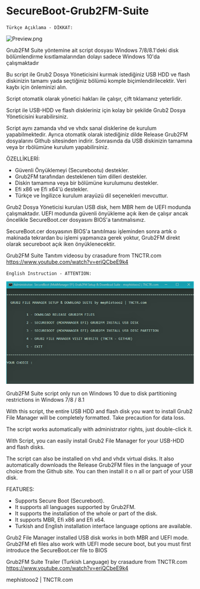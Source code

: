 # SecureBoot-Grub2FM-Suite


	Türkçe Açıklama - DİKKAT:

![Preview.png](https://raw.githubusercontent.com/Abdullah-Erturk/SecureBoot-Grub2FM-Suite/master/%C3%96nizleme.png?token=ANCTFG56KLC6UOG6BBLHZGC6Z6K4O)

Grub2FM Suite yöntemine ait script dosyası Windows 7/8/8.1'deki disk bölümlendirme kısıtlamalarından dolayı sadece Windows 10'da çalışmaktadır

Bu script ile Grub2 Dosya Yöneticisini kurmak istediğiniz USB HDD ve flash diskinizin tamamı 
yada seçtiğiniz bölümü komple biçimlendirilecektir. 
Veri kaybı için önleminizi alın.

Script otomatik olarak yönetici hakları ile çalışır, çift tıklamanız yeterlidir.

Script ile USB-HDD ve flash diskleriniz için kolay bir şekilde Grub2 Dosya Yöneticisini kurabilirsiniz.

Script aynı zamanda vhd ve vhdx sanal disklerine de kurulum yapabilmektedir. Ayrıca otomatik olarak istediğiniz dilde
Release Grub2FM dosyalarını Github sitesinden indirir. Sonrasında da USB diskinizin tamamına veya br rbölümüne kurulum yapabilirsiniz.

ÖZELLİKLERİ:
- Güvenli Önyüklemeyi (Securebootu) destekler.
- Grub2FM tarafından desteklenen tüm dilleri destekler.
- Diskin tamamına veya bir bölümüne kurulumunu destekler.
- Efi x86 ve Efi x64'ü destekler.
- Türkçe ve İngilizce kurulum arayüzü dil seçenekleri mevcuttur.

Grub2 Dosya Yöneticisi kurulan USB disk, hem MBR hem de UEFI modunda çalışmaktadır. UEFI modunda güvenli önyükleme açık iken de 
çalışır ancak öncelikle SecureBoot.cer dosyasını BIOS'a tanıtmalısınız.

SecureBoot.cer dosyasının BIOS'a tanıtılması işleminden sonra artık o makinada tekrardan bu işlemi yapmanıza 
gerek yoktur, Grub2FM direkt olarak secureboot açık iken önyüklenecektir.

Grub2FM Suite Tanıtım videosu by crasadure from TNCTR.com
https://www.youtube.com/watch?v=eriQCbeE9k4

	English Instruction - ATTENTION:
	
![Preview.png](https://raw.githubusercontent.com/Abdullah-Erturk/SecureBoot-Grub2FM-Suite/master/Preview.png?token=ANCTFG7PTTK74GZXCBOARQK6Z6KWK)
	
Grub2FM Suite script only run on Windows 10 due to disk partitioning restrictions in Windows 7/8 / 8.1

With this script, the entire USB HDD and flash disk you want to install Grub2 File Manager will be completely formatted.
Take precaution for data loss.

The script works automatically with administrator rights, just double-click it.

With Script, you can easily install Grub2 File Manager for your USB-HDD and flash disks.

The script can also be installed on vhd and vhdx virtual disks. It also automatically downloads the 
Release Grub2FM files in the language of your choice from the Github site. You can then install it o
n all or part of your USB disk.

FEATURES:
- Supports Secure Boot (Secureboot).
- It supports all languages ​​supported by Grub2FM.
- It supports the installation of the whole or part of the disk.
- It supports MBR, Efi x86 and Efi x64.
- Turkish and English installation interface language options are available.

Grub2 File Manager installed USB disk works in both MBR and UEFI mode. Grub2FM efi files also work with UEFI mode secure boot, 
but you must first introduce the SecureBoot.cer file to BIOS

Grub2FM Suite Trailer (Turkish Language) by crasadure from TNCTR.com
https://www.youtube.com/watch?v=eriQCbeE9k4

mephistooo2 | TNCTR.com
